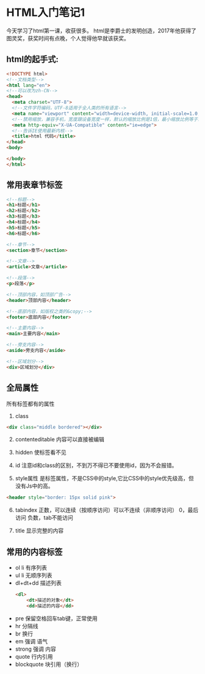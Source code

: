 # HTML入门笔记1

今天学习了html第一课，收获很多。
html是李爵士的发明创造，2017年他获得了图灵奖，获奖时间有点晚，个人觉得他早就该获奖。
## html的起手式:
~~~html
<!DOCTYPE html>
<!--文档类型-->
<html lang="en">
<!--可以改为zh-CN-->
<head>
  <meta charset="UTF-8">
  <!--文件字符编码，UTF-8适用于全人类的所有语言-->
  <meta name="viewport" content="width=device-width, initial-scale=1.0, minimum-scale=1.0, maximum-scale=1.0, user-scalable=no">
  <!--禁用缩放，兼容手机，宽度跟设备宽度一样，默认的缩放比例是1倍，最小缩放比例等于1，最大缩放比例等于1，用户不准缩放-->
  <meta http-equiv="X-UA-Compatible" content="ie=edge">
  <!--告诉IE使用最新内核-->
  <title>html 代码</title>
</head>
<body>

</body>      
</html>
~~~
## 常用表章节标签
~~~html
<!--标题-->
<h1>标题</h1>
<h2>标题</h2>
<h3>标题</h3>
<h4>标题</h4>
<h5>标题</h5>
<h6>标题</h6>

<!--章节-->
<section>章节</section>

<!--文章-->
<article>文章</article>

<!--段落-->
<p>段落</p>

<!--顶部内容，如顶部广告-->
<header>顶部内容</header>

<!--底部内容，如版权之类的&copy;-->
<footer>底部内容</footer>

<!--主要内容-->
<main>主要内容</main>

<!--旁支内容-->
<aside>旁支内容</aside>

<!--区域划分-->
<div>区域划分</div>
~~~

## 全局属性
所有标签都有的属性
1. class
~~~html
<div class="middle bordered"></div>
~~~
2. contenteditable 内容可以直接被编辑

3. hidden
使标签看不见

4. id
注意id和class的区别，不到万不得已不要使用id，因为不会报错。

5. style属性
是标签属性，不是CSS中的style,它比CSS中的style优先级高，但没有Js中的高。
~~~html
<header style="border: 15px solid pink">
~~~
6. tabindex
正数，可以连续（按顺序访问）可以不连续（非顺序访问）
0，最后访问
负数，tab不能访问 

7. title
显示完整的内容

## 常用的内容标签
* ol li 有序列表
* ul li 无顺序列表
* dl+dt+dd 描述列表
  ~~~html
  <dl>
      <dt>描述的对象</dt>
      <dd>描述的内容</dd>　
  ~~~
* pre  保留空格回车tab键，正常使用
* hr 分隔线
* br 换行
* em 强调 语气
* strong  强调 内容
* quote  行内引用
* blockquote  块引用（换行）
     
  
